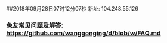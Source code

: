 ##2018年09月28日07时12分07秒 新址: 104.248.55.126
### 兔友常见问题及解答: https://github.com/wanggonging/d/blob/w/FAQ.md
